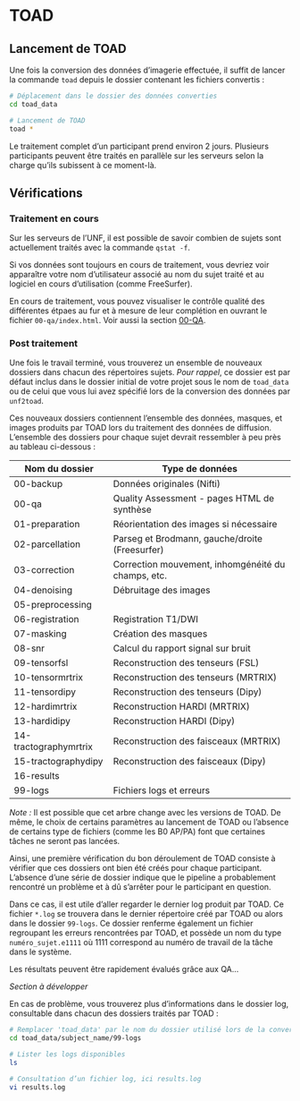 # TOAD

##  Lancement de TOAD

Une fois la conversion des données d’imagerie effectuée, il suffit de lancer la commande `toad` depuis le dossier contenant les fichiers convertis :

~~~bash
# Déplacement dans le dossier des données converties
cd toad_data

# Lancement de TOAD
toad *
~~~

Le traitement complet d’un participant prend environ 2 jours. 
Plusieurs participants peuvent être traités en parallèle sur les serveurs selon la charge qu’ils subissent à ce moment-là. 


## Vérifications

### Traitement en cours

Sur les serveurs de l’UNF, il est possible de savoir combien de sujets sont actuellement traités avec la commande `qstat -f`.

Si vos données sont toujours en cours de traitement, vous devriez voir apparaître votre nom d’utilisateur associé au nom du sujet traité et au logiciel en cours d’utilisation (comme FreeSurfer). 

En cours de traitement, vous pouvez visualiser le contrôle qualité des différentes étpaes au fur et à mesure de leur complétion en ouvrant le fichier `00-qa/index.html`. Voir aussi la section [00-QA](tasks/#00-qa).

### Post traitement

Une fois le travail terminé, vous trouverez un ensemble de nouveaux dossiers dans chacun des répertoires sujets.
*Pour rappel*, ce dossier est par défaut inclus dans le dossier initial de votre projet sous le nom de `toad_data` ou de celui que vous lui avez spécifié lors de la conversion des données par `unf2toad`.
 
Ces nouveaux dossiers contiennent l’ensemble des données, masques, et images produits par TOAD lors du traitement des données de diffusion.
L’ensemble des dossiers pour chaque sujet devrait ressembler à peu près au tableau ci-dessous :

|**Nom du dossier**     | **Type de données**                                   |
|-----------------------|-------------------------------------------------------|
|00-backup              | Données originales (Nifti)                            |
|00-qa                  | Quality Assessment - pages HTML de synthèse           |
|01-preparation         | Réorientation des images si nécessaire                |
|02-parcellation        | Parseg et Brodmann, gauche/droite (Freesurfer)        |
|03-correction          | Correction mouvement, inhomgénéité du champs, etc.    |
|04-denoising           | Débruitage des images                                 |
|05-preprocessing       |                                                       |
|06-registration        | Registration T1/DWI                                   |
|07-masking             | Création des masques                                  |
|08-snr                 | Calcul du rapport signal sur bruit                    |
|09-tensorfsl           | Reconstruction des tenseurs (FSL)                     |
|10-tensormrtrix        | Reconstruction des tenseurs (MRTRIX)                  |
|11-tensordipy          | Reconstruction des tenseurs (Dipy)                    |
|12-hardimrtrix         | Reconstruction HARDI (MRTRIX)                         |
|13-hardidipy           | Reconstruction HARDI (Dipy)                           |
|14-tractographymrtrix  | Reconstruction des faisceaux (MRTRIX)                 |
|15-tractographydipy    | Reconstruction des faisceaux (Dipy)                   |
|16-results             |                                                       |
|99-logs                | Fichiers logs et erreurs                              |

*Note :* Il est possible que cet arbre change avec les versions de TOAD. 
De même, le choix de certains paramètres au lancement de TOAD ou l’absence de certains type de fichiers (comme les B0 AP/PA) font que certaines tâches ne seront pas lancées. 

Ainsi, une première vérification du bon déroulement de TOAD consiste à vérifier que ces dossiers ont bien été créés pour chaque participant.
L’absence d’une série de dossier indique que le pipeline a probablement rencontré un problème et à dû s’arrêter pour le participant en question.

Dans ce cas, il est utile d’aller regarder le dernier log produit par TOAD. 
Ce fichier `*.log` se trouvera dans le dernier répertoire créé par TOAD ou alors dans le dossier `99-logs`.
Ce dossier renferme également un fichier regroupant les erreurs rencontrées par TOAD, et possède un nom du type `numéro_sujet.e1111` où 1111 correspond au numéro de travail de la tâche dans le système.


Les résultats peuvent être rapidement évalués grâce aux QA...

<!-- FIXME QA -->
*Section à développer*

En cas de problème, vous trouverez plus d’informations dans le dossier log, consultable dans chacun des dossiers traités par TOAD :

~~~bash
# Remplacer 'toad_data' par le nom du dossier utilisé lors de la conversion 
cd toad_data/subject_name/99-logs

# Lister les logs disponibles
ls

# Consultation d’un fichier log, ici results.log
vi results.log
~~~

